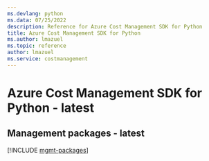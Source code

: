 ```yaml
---
ms.devlang: python
ms.data: 07/25/2022
description: Reference for Azure Cost Management SDK for Python
title: Azure Cost Management SDK for Python
ms.author: lmazuel
ms.topic: reference
author: lmazuel
ms.service: costmanagement
---
```

# Azure Cost Management SDK for Python - latest

## Management packages - latest
[!INCLUDE [mgmt-packages](cost-management-mgmt-index.md)]